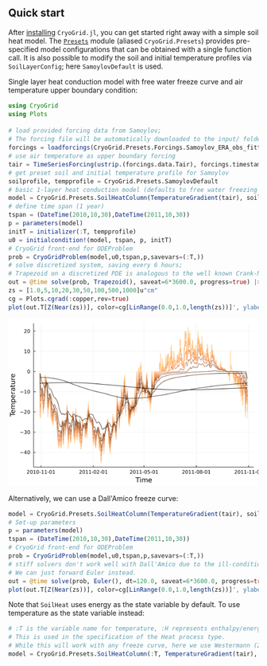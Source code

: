## Quick start

After [installing](installation.md) `CryoGrid.jl`, you can get started right away with a simple soil heat model. The [`Presets`](@ref) module (aliased `CryoGrid.Presets`) provides pre-specified model configurations that can be obtained with a single function call. It is also possible to modify the soil and initial temperature profiles via `SoilLayerConfig`; here `SamoylovDefault` is used.

Single layer heat conduction model with free water freeze curve and air temperature upper boundary condition:

```julia
using CryoGrid
using Plots

# load provided forcing data from Samoylov;
# The forcing file will be automatically downloaded to the input/ folder if not already present.
forcings = loadforcings(CryoGrid.Presets.Forcings.Samoylov_ERA_obs_fitted_1979_2014_spinup_extended_2044, :Tair => u"°C");
# use air temperature as upper boundary forcing
tair = TimeSeriesForcing(ustrip.(forcings.data.Tair), forcings.timestamps, :Tair);
# get preset soil and initial temperature profile for Samoylov
soilprofile, tempprofile = CryoGrid.Presets.SamoylovDefault
# basic 1-layer heat conduction model (defaults to free water freezing scheme)
model = CryoGrid.Presets.SoilHeatColumn(TemperatureGradient(tair), soilprofile)
# define time span (1 year)
tspan = (DateTime(2010,10,30),DateTime(2011,10,30))
p = parameters(model)
initT = initializer(:T, tempprofile)
u0 = initialcondition!(model, tspan, p, initT)
# CryoGrid front-end for ODEProblem
prob = CryoGridProblem(model,u0,tspan,p,savevars=(:T,))
# solve discretized system, saving every 6 hours;
# Trapezoid on a discretized PDE is analogous to the well known Crank-Nicolson method.
out = @time solve(prob, Trapezoid(), saveat=6*3600.0, progress=true) |> CryoGridOutput;
zs = [1.0,5,10,20,30,50,100,500,1000]u"cm"
cg = Plots.cgrad(:copper,rev=true)
plot(out.T[Z(Near(zs))], color=cg[LinRange(0.0,1.0,length(zs))]', ylabel="Temperature", leg=false)
```
![Ts_output_freew](res/Ts_H_tair_freeW_2010-2011.png)

Alternatively, we can use a Dall'Amico freeze curve:

```julia
model = CryoGrid.Presets.SoilHeatColumn(TemperatureGradient(tair), soilprofile, freezecurve=SFCC(DallAmico()))
# Set-up parameters
p = parameters(model)
tspan = (DateTime(2010,10,30),DateTime(2011,10,30))
# CryoGrid front-end for ODEProblem
prob = CryoGridProblem(model,u0,tspan,p,savevars=(:T,))
# stiff solvers don't work well with Dall'Amico due to the ill-conditioned Jacobian;
# We can just forward Euler instead.
out = @time solve(prob, Euler(), dt=120.0, saveat=6*3600.0, progress=true) |> CryoGridOutput;
plot(out.T[Z(Near(zs))], color=cg[LinRange(0.0,1.0,length(zs))]', ylabel="Temperature", leg=false)
```

Note that `SoilHeat` uses energy as the state variable by default. To use temperature as the state variable instead:

```julia
# :T is the variable name for temperature, :H represents enthalpy/energy.
# This is used in the specification of the Heat process type.
# While this will work with any freeze curve, here we use Westermann (2011) as an example.
model = CryoGrid.Presets.SoilHeatColumn(:T, TemperatureGradient(tair), soilprofile, freezecurve=SFCC(Westermann()))
```